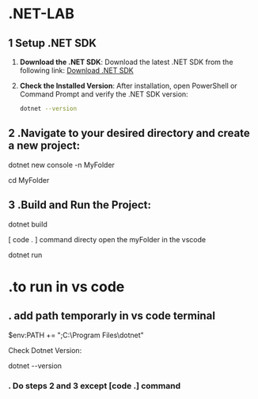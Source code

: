 # .NET-LAB

## 1 Setup .NET SDK

1. **Download the .NET SDK**:
   Download the latest .NET SDK from the following link:
   [Download .NET SDK](https://download.visualstudio.microsoft.com/download/pr/d1adccfa-62de-4306-9410-178eafb4eeeb/48e3746867707de33ef01036f6afc2c6/dotnet-sdk-8.0.303-win-x64.exe)

2. **Check the Installed Version**:
   After installation, open PowerShell or Command Prompt and verify the .NET SDK version:
   ```sh
   dotnet --version


## 2 .Navigate to your desired directory and create a new project:

dotnet new console -n MyFolder      

cd MyFolder

 

 ## 3 .Build and Run the Project:

 dotnet build 

[ code . ] command directy open the myFolder in the vscode 

 dotnet run


 # .to run in vs code

 ## . add path temporarly in vs code terminal
 $env:PATH += ";C:\Program Files\dotnet"

 Check Dotnet Version:

 dotnet --version
 ### . Do steps 2 and 3 except [code .] command








